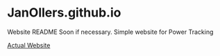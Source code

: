 # JanOllers.github.io
Website
README Soon if necessary. Simple website for Power Tracking

[Actual Website](https://janollers.github.io/Website/Home.html)

